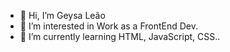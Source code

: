 - 👋 Hi, I’m Geysa Leão
- 👀 I’m interested in Work as a FrontEnd Dev.
- 🌱 I’m currently learning HTML, JavaScript, CSS..
<!---
gehleao/gehleao is a ✨ special ✨ repository because its `README.md` (this file) appears on your GitHub profile.
You can click the Preview link to take a look at your changes.
--->
